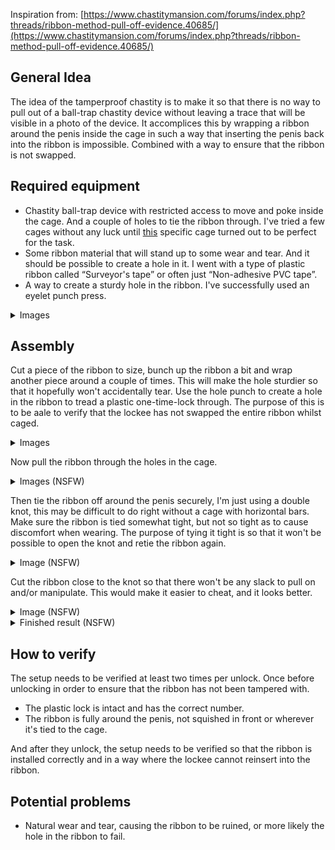 Inspiration from: [https://www.chastitymansion.com/forums/index.php?threads/ribbon-method-pull-off-evidence.40685/](https://www.chastitymansion.com/forums/index.php?threads/ribbon-method-pull-off-evidence.40685/)

## General Idea

The idea of the tamperproof chastity is to make it so that there is no way to pull out of a ball-trap chastity device without leaving a trace that will be visible in a photo of the device. It accomplices this by wrapping a ribbon around the penis inside the cage in such a way that inserting the penis back into the ribbon is impossible. Combined with a way to ensure that the ribbon is not swapped.

## Required equipment

* Chastity ball-trap device with restricted access to move and poke inside the cage. And a couple of holes to tie the ribbon through. I've tried a few cages without any luck until [this](https://bit.ly/3UAHrS9) specific cage turned out to be perfect for the task.
* Some ribbon material that will stand up to some wear and tear. And it should be possible to create a hole in it. I went with a type of plastic ribbon called “Surveyor's tape” or often just “Non-adhesive PVC tape”.
* A way to create a sturdy hole in the ribbon. I've successfully used an eyelet punch press.

<details>
	<summary>Images</summary>
	<img src="https://cdn.discordapp.com/attachments/786229079610228757/997625524136460328/IMG_20220715_200503.jpg" />
	<img src="https://cdn.discordapp.com/attachments/1063569874993037424/1063596079351861318/PXL_20230113_231047636.jpg" />
</details>

## Assembly

Cut a piece of the ribbon to size, bunch up the ribbon a bit and wrap another piece around a couple of times. This will make the hole sturdier so that it hopefully won't accidentally tear. Use the hole punch to create a hole in the ribbon to tread a plastic one-time-lock through. The purpose of this is to be aale to verify that the lockee has not swapped the entire ribbon whilst caged.

<details>
	<summary>Images</summary>
	<img src="https://cdn.discordapp.com/attachments/1063569874993037424/1063596191864062002/PXL_20230113_194220025.jpg" />
	<img src="https://cdn.discordapp.com/attachments/1063569874993037424/1063596191528525834/PXL_20230113_194229395.jpg" />
</details>

Now pull the ribbon through the holes in the cage.

<details>
	<summary>Images (NSFW)</summary>
	<img src="https://cdn.discordapp.com/attachments/1063569874993037424/1063596191268491355/PXL_20230113_194832324.jpg" />
	<img src="https://cdn.discordapp.com/attachments/1063569874993037424/1063596191008424007/PXL_20230113_195159956.jpg" />
</details>

Then tie the ribbon off around the penis securely, I'm just using a double knot, this may be difficult to do right without a cage with horizontal bars. Make sure the ribbon is tied somewhat tight, but not so tight as to cause discomfort when wearing. The purpose of tying it tight is so that it won't be possible to open the knot and retie the ribbon again. 

<details>
	<summary>Image (NSFW)</summary>
	<img src="https://cdn.discordapp.com/attachments/1063569874993037424/1063596190752579674/PXL_20230113_195226258.jpg" />
</details>

Cut the ribbon close to the knot so that there won't be any slack to pull on and/or manipulate. This would make it easier to cheat, and it looks better.

<details>
	<summary>Image (NSFW)</summary>
	<img src="https://cdn.discordapp.com/attachments/1063569874993037424/1063596190488350770/PXL_20230113_195333332.jpg" />
</details>

<details>
	<summary>Finished result (NSFW)</summary>
	<img src="https://cdn.discordapp.com/attachments/1063569874993037424/1063596190240866385/PXL_20230113_195553715.jpg" />
</details>

## How to verify

The setup needs to be verified at least two times per unlock. Once before unlocking in order to ensure that the ribbon has not been tampered with.

* The plastic lock is intact and has the correct number.
* The ribbon is fully around the penis, not squished in front or wherever it's tied to the cage.

And after they unlock, the setup needs to be verified so that the ribbon is installed correctly and in a way where the lockee cannot reinsert into the ribbon.

## Potential problems

* Natural wear and tear, causing the ribbon to be ruined, or more likely the hole in the ribbon to fail.
